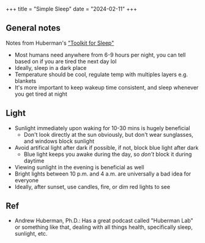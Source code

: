 +++
title = "Simple Sleep"
date = "2024-02-11"
+++

## General notes
Notes from Huberman's ["Toolkit for Sleep"](https://www.hubermanlab.com/newsletter/toolkit-for-sleep) 
- Most humans need anywhere from 6-9 hours per night, you can tell based on if you are tired the next day lol
- Ideally, sleep in a dark place
- Temperature should be cool, regulate temp with multiples layers e.g. blankets
- It's more important to keep wakeup time consistent, and sleep whenever you get tired at night

## Light
- Sunlight immediately upon waking for 10-30 mins is hugely beneficial
  - Don't look directly at the sun obviously, but don't wear sunglasses, and windows block sunlight
- Avoid artifical light after dark if possible, if not, block blue light after dark
  - Blue light keeps you awake during the day, so *don't* block it during daytime
- Viewing sunlight in the evening is beneficial as well
- Bright lights between 10 p.m. and 4 a.m. are universally a bad idea for everyone
- Ideally, after sunset, use candles, fire, or dim red lights to see

## Ref
- Andrew Huberman, Ph.D.: Has a great podcast called "Huberman Lab" or something like that, dealing with all things health, specifically sleep, sunlight, etc.
